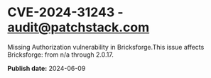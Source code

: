 # CVE-2024-31243 - audit@patchstack.com

Missing Authorization vulnerability in Bricksforge.This issue affects Bricksforge: from n/a through 2.0.17.

**Publish date:** 2024-06-09
